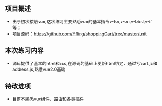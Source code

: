 ## 项目概述
* 由于初次接触vue,这次练习主要熟悉vue的基本指令v-for,v-on,v-bind,v-if等；
* 项目源码：https://github.com/Yfling/shoppingCart/tree/master/unit

## 本次练习内容
* 源码提供了基本的html和css,在源码的基础上更新html绑定，通过写cart.js和address.js,熟悉vue2.0基础

## 待改进项
* 目前不熟悉vue组件、路由和各类插件

